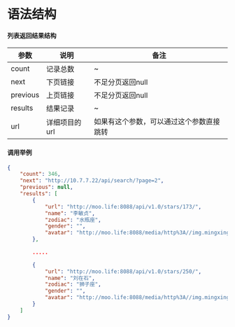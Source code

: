 语法结构
===

#### 列表返回结果结构

| 参数 | 说明 | 备注 |
| -- | -- | -- |
| count | 记录总数 | ~ |
| next | 下页链接 | 不足分页返回null |
| previous | 上页链接 | 不足分页返回null |
| results | 结果记录 | ~ |
| url | 详细项目的url | 如果有这个参数，可以通过这个参数直接跳转 |


#### 调用举例

```json
{
    "count": 346,
    "next": "http://10.7.7.22/api/search/?page=2",
    "previous": null,
    "results": [
        {
            "url": "http://moo.life:8088/api/v1.0/stars/173/",
            "name": "李敏贞",
            "zodiac": "水瓶座",
            "gender": "",
            "avatar": "http://moo.life:8088/media/http%3A//img.mingxing.com/upload/thumb/2015/01-04/0-PnEWvl.jpg"
        },
        
        .....

        {
            "url": "http://moo.life:8088/api/v1.0/stars/250/",
            "name": "刘在石",
            "zodiac": "狮子座",
            "gender": "",
            "avatar": "http://moo.life:8088/media/http%3A//img.mingxing.com/upload/thumb/2014/12-31/0-YpY9Yo.jpg"
        }
    ]
}
```


